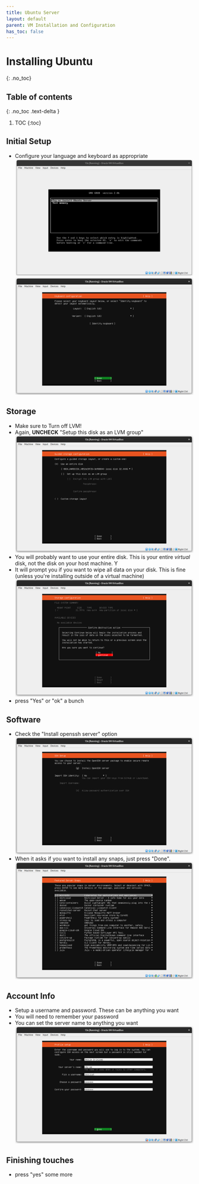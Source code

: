 ```yaml
---
title: Ubuntu Server
layout: default
parent: VM Installation and Configuration
has_toc: false
---
```


# Installing Ubuntu
{: .no_toc}

## Table of contents
{: .no_toc .text-delta }

1. TOC
{:toc}

## Initial Setup
- Configure your language and keyboard as appropriate
![install](imgs/ubuntu_steps/install.png)
![install](imgs/ubuntu_steps/keyboard.png)

## Storage
- Make sure to Turn off LVM!
- Again, **UNCHECK** "Setup this disk as an LVM group"
![lvm_no](imgs/ubuntu_steps/disk.png)
- You will probably want to use your entire disk. This is your entire *virtual* disk, not the disk on your host machine. Y
- It will prompt you if you want to wipe all data on your disk. This is fine (unless you're installing outside of a virtual machine)
![urfine](imgs/ubuntu_steps/del.png)
- press "Yes" or "ok" a bunch

## Software
- Check the "Install openssh server" option
![easy ssh](imgs/ubuntu_steps/ssh.png)
- When it asks if you want to install any snaps, just press "Done". 
![snap sucks](imgs/ubuntu_steps/snap_cringe.png)

## Account Info
- Setup a username and password. These can be anything you want
- You will need to remember your password
- You can set the server name to anything you want
![username](imgs/ubuntu_steps/uname.png)

## Finishing touches
- press "yes" some more
